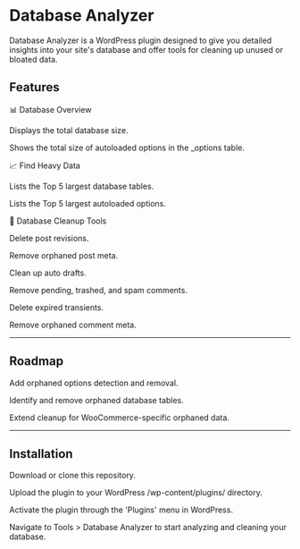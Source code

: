 # Database Analyzer
Database Analyzer is a WordPress plugin designed to give you detailed insights into your site's database and offer tools for cleaning up unused or bloated data.

## Features

📊 Database Overview

Displays the total database size.

Shows the total size of autoloaded options in the \_options table.

📈 Find Heavy Data

Lists the Top 5 largest database tables.

Lists the Top 5 largest autoloaded options.

🧹 Database Cleanup Tools

Delete post revisions.

Remove orphaned post meta.

Clean up auto drafts.

Remove pending, trashed, and spam comments.

Delete expired transients.

Remove orphaned comment meta.

---

## Roadmap

Add orphaned options detection and removal.

Identify and remove orphaned database tables.

Extend cleanup for WooCommerce-specific orphaned data.

---

## Installation

Download or clone this repository.

Upload the plugin to your WordPress /wp-content/plugins/ directory.

Activate the plugin through the 'Plugins' menu in WordPress.

Navigate to Tools > Database Analyzer to start analyzing and cleaning your database.


